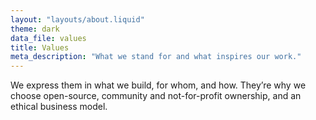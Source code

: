 ```yaml
---
layout: "layouts/about.liquid"
theme: dark
data_file: values
title: Values
meta_description: "What we stand for and what inspires our work."
---
```


We express them in what we build, for whom, and how. They’re why we choose open-source, community and not-for-profit ownership, and an ethical business model.
